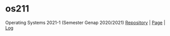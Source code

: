 # os211
Operating Systems 2021-1 (Semester Genap 2020/2021)
[Repository](https://github.com/johanesimarmata/os211) | 
[Page](https://johanesimarmata.github.io/os211/) | 
[Log](https://github.com/johanesimarmata/os211/blob/master/TXT/mylog.txt)
